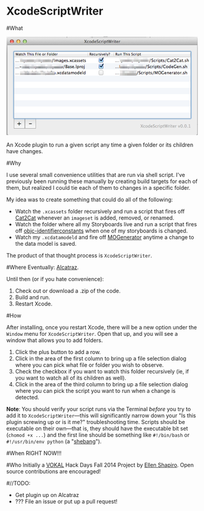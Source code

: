 XcodeScriptWriter
=================

#What

![](screenshot.png)

An Xcode plugin to run a given script any time a given folder or its children have changes. 

#Why

I use several small convenience utilities that are run via shell script. I've previously been running these manually by creating build targets for each of them, but realized I could tie each of them to changes in a specific folder. 

My idea was to create something that could do all of the following: 

- Watch the `.xcassets` folder recursively and run a script that fires off [Cat2Cat](http://github.com/vokalinteractive/Cat2Cat) whenever an `imageset` is added, removed, or renamed. 
- Watch the folder where all my Storyboards live and run a script that fires off [objc-identifierconstants](https://github.com/square/objc-codegenutils) when one of my storyboards is changed. 
- Watch my `.xcdatamodeld` and fire off [MOGenerator](https://github.com/rentzsch/mogenerator) anytime a change to the data model is saved. 

The product of that thought process is `XcodeScriptWriter`. 

#Where
Eventually: [Alcatraz](http://alcatraz.io). 

Until then (or if you hate convenience): 

1. Check out or download a .zip of the code. 
2. Build and run. 
3. Restart Xcode. 

#How

After installing, once you restart Xcode, there will be a new option under the `Window` menu for `XcodeScriptWriter`. Open that up, and you will see a window that allows you to add folders. 

1. Click the plus button to add a row. 
2. Click in the area of the first column to bring up a file selection dialog where you can pick what file or folder you wish to observe.
3. Check the checkbox if you want to watch this folder recursively (ie, if you want to watch all of its children as well).
4. Click in the area of the third column to bring up a file selection dialog where you can pick the script you want to run when a change is detected. 

**Note**: You should verify your script runs via the Terminal *before* you try to add it to `XcodeScriptWriter`—this will significantly narrow down your "Is this plugin screwing up or is it me?" troubleshooting time.  Scripts should be executable on their own—that is, they should have the executable bit set (`chomod +x ...`) and the first line should be something like `#!/bin/bash` or `#!/usr/bin/env python` (a "[shebang](http://en.wikipedia.org/wiki/Shebang_(Unix))").


#When
RIGHT NOW!!!

#Who
Initially a [VOKAL](http://www.vokalinteractive.com) Hack Days Fall 2014 Project by [Ellen Shapiro](http://github.com/designatednerd). Open source contributions are encouraged!

#//TODO: 
- Get plugin up on Alcatraz
- ??? File an issue or put up a pull request!